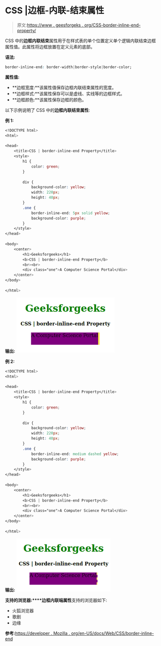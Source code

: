 # CSS |边框-内联-结束属性

> 原文:[https://www . geesforgeks . org/CSS-border-inline-end-property/](https://www.geeksforgeeks.org/css-border-inline-end-property/)

CSS 中的**边框内联结束**属性用于在样式表的单个位置定义单个逻辑内联结束边框属性值。此属性将边框放置在定义元素的底部。

**语法:**

```css
border-inline-end: border-width|border-style|border-color;
```

**属性值:**

*   **边框宽度:**该属性值保存边框内联结束属性的宽度。
*   **边框样式:**该属性保存可以是虚线、实线等的边框样式。
*   **边框颜色:**该属性保存边框的颜色。

以下示例说明了 CSS 中的**边框内联结束属性**:

**例 1:**

```css
<!DOCTYPE html>
<html>

<head>
    <title>CSS | border-inline-end Property</title>
    <style>
        h1 {
            color: green;
        }

        div {
            background-color: yellow;
            width: 220px;
            height: 40px;
        }
        .one {
            border-inline-end: 5px solid yellow;
            background-color: purple;
        }
    </style>
</head>

<body>
    <center>
        <h1>Geeksforgeeks</h1>
        <b>CSS | border-inline-end Property</b>
        <br><br>
        <div class="one">A Computer Science Portal</div>
    </center>
</body>

</html>
```

**输出:**
![](img/f4b5772d9819c78ff37c72543e26633a.png)

**例 2:**

```css
<!DOCTYPE html>
<html>

<head>
    <title>CSS | border-inline-end Property</title>
    <style>
        h1 {
            color: green;
        }

        div {
            background-color: yellow;
            width: 220px;
            height: 40px;
        }
        .one {
            border-inline-end: medium dashed yellow;
            background-color: purple;
        }
    </style>
</head>

<body>
    <center>
        <h1>Geeksforgeeks</h1>
        <b>CSS | border-inline-end Property</b>
        <br><br>
        <div class="one">A Computer Science Portal</div>
    </center>
</body>

</html>
```

**输出:**
![](img/e63a2a2f691c356c6f1b8adae01629c6.png)

**支持的浏览器:****边框内联端属性**支持的浏览器如下:

*   火狐浏览器
*   歌剧
*   边缘

**参考:**[https://developer . Mozilla . org/en-US/docs/Web/CSS/border-inline-end](https://developer.mozilla.org/en-US/docs/Web/CSS/border-inline-end)